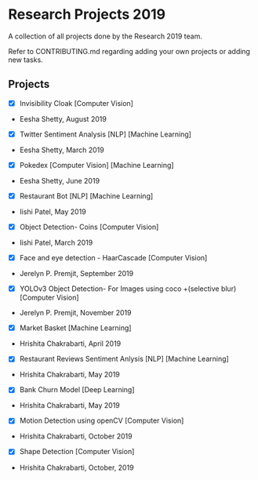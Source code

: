 # Research Projects 2019
A collection of all projects done by the Research 2019 team.

Refer to CONTRIBUTING.md regarding adding your own projects or adding new tasks. 

## Projects

- [x] Invisibility Cloak [Computer Vision]
- Eesha Shetty, August 2019

- [x]  Twitter Sentiment Analysis [NLP] [Machine Learning]
- Eesha Shetty, March 2019

- [x]  Pokedex [Computer Vision] [Machine Learning]
- Eesha Shetty, June 2019

- [x] Restaurant Bot [NLP] [Machine Learning]
- Iishi Patel, May 2019

- [x] Object Detection- Coins [Computer Vision]
- Iishi Patel, March 2019 

- [x] Face and eye detection - HaarCascade [Computer Vision]
- Jerelyn P. Premjit, September 2019

- [x] YOLOv3 Object Detection- For Images using coco +(selective blur) [Computer Vision]
- Jerelyn P. Premjit, November 2019 

- [x] Market Basket [Machine Learning]
- Hrishita Chakrabarti, April 2019

- [x] Restaurant Reviews Sentiment Anlysis [NLP] [Machine Learning]
- Hrishita Chakrabarti, May 2019

- [x] Bank Churn Model [Deep Learning]
- Hrishita Chakrabarti, May 2019

- [x] Motion Detection using openCV [Computer Vision]
- Hrishita Chakrabarti, October 2019

- [x] Shape Detection [Computer Vision]
- Hrishita Chakrabarti, October, 2019


